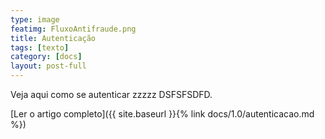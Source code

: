 ```yaml
---
type: image
featimg: FluxoAntifraude.png
title: Autenticação
tags: [texto]
category: [docs]
layout: post-full
---
```

  

Veja aqui como se autenticar zzzzz DSFSFSDFD.  


[Ler o artigo completo]({{ site.baseurl }}{% link docs/1.0/autenticacao.md %})  